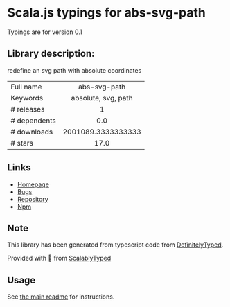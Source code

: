 
# Scala.js typings for abs-svg-path

Typings are for version 0.1

## Library description:
redefine an svg path with absolute coordinates

|                    |                 |
| ------------------ | :-------------: |
| Full name          | abs-svg-path |
| Keywords           | absolute, svg, path |
| # releases         | 1 |
| # dependents       | 0.0 |
| # downloads        | 2001089.3333333333 |
| # stars            | 17.0 |

## Links
- [Homepage](https://github.com/jkroso/abs-svg-path#readme)
- [Bugs](https://github.com/jkroso/abs-svg-path/issues)
- [Repository](https://github.com/jkroso/abs-svg-path)
- [Npm](https://www.npmjs.com/package/abs-svg-path)
    


## Note
This library has been generated from typescript code from [DefinitelyTyped](https://definitelytyped.org).

Provided with :purple_heart: from [ScalablyTyped](https://github.com/oyvindberg/ScalablyTyped)

## Usage
See [the main readme](../../readme.md) for instructions.


